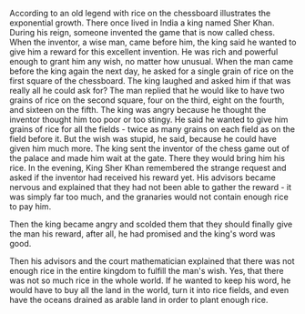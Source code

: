 According to an old legend with rice on the chessboard illustrates the exponential growth. There once lived in India a king named Sher Khan. During his reign, someone invented the game that is now called chess.
When the inventor, a wise man, came before him, the king said he wanted to give him a reward for this excellent invention. He was rich and powerful enough to grant him any wish, no matter how unusual.
When the man came before the king again the next day, he asked for a single grain of rice on the first square of the chessboard. The king laughed and asked him if that was really all he could ask for? The man replied that he would like to have two grains of rice on the second square, four on the third, eight on the fourth, and sixteen on the fifth.
The king was angry because he thought the inventor thought him too poor or too stingy. He said he wanted to give him grains of rice for all the fields - twice as many grains on each field as on the field before it. But the wish was stupid, he said, because he could have given him much more. The king sent the inventor of the chess game out of the palace and made him wait at the gate. There they would bring him his rice.
In the evening, King Sher Khan remembered the strange request and asked if the inventor had received his reward yet. His advisors became nervous and explained that they had not been able to gather the reward - it was simply far too much, and the granaries would not contain enough rice to pay him.

Then the king became angry and scolded them that they should finally give the man his reward, after all, he had promised and the king's word was good.

Then his advisors and the court mathematician explained that there was not enough rice in the entire kingdom to fulfill the man's wish. Yes, that there was not so much rice in the whole world. If he wanted to keep his word, he would have to buy all the land in the world, turn it into rice fields, and even have the oceans drained as arable land in order to plant enough rice.
